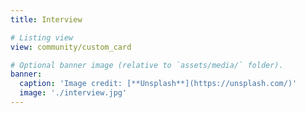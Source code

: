 ```yaml
---
title: Interview

# Listing view
view: community/custom_card

# Optional banner image (relative to `assets/media/` folder).
banner:
  caption: 'Image credit: [**Unsplash**](https://unsplash.com/)'
  image: './interview.jpg'
---
```




